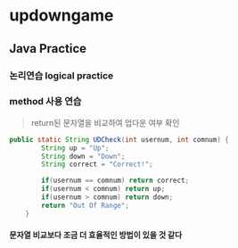 # updowngame
## Java Practice

### 논리연습 logical practice

### method 사용 연습

> return된 문자열을 비교하여 업다운 여부 확인
```java
public static String UDCheck(int usernum, int comnum) {
		String up = "Up";
		String down = "Down";
		String correct = "Correct!";

		if(usernum == comnum) return correct;
		if(usernum < comnum) return up;
		if(usernum > comnum) return down;
		return "Out Of Range";
	}
  ```
  #### 문자열 비교보다 조금 더 효율적인 방법이 있을 것 같다


